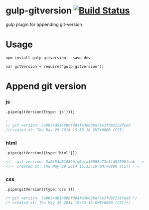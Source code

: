 gulp-gitversion [![Build Status](https://travis-ci.org/blackbing/gulp-gitversion.svg?branch=master)](https://travis-ci.org/blackbing/gulp-gitversion)
===============

gulp plugin for appending git-version

# Usage

```
npm install gulp-gitversion --save-dev
```
```
var gitVersion = require('gulp-gitversion');
```

# Append git version

### js

```.pipe(gitVersion({type:'js'})); ```

```js
;
// git version: 5a0b54d81689bfd0afa30698a73e3fd92558feab
//created at: Thu May 29 2014 15:33:18 GMT+0800 (CST)
```
### html

```.pipe(gitVersion({type:'html'})) ```

```html
<!-- git version: 5a0b54d81689bfd0afa30698a73e3fd92558feab -->
<!-- created at: Thu May 29 2014 15:33:18 GMT+0800 (CST) -->
```

### css

```.pipe(gitVersion({type:'css'})) ```

```css
/* git version: 5a0b54d81689bfd0afa30698a73e3fd92558feab */
/* created at: Thu May 29 2014 15:33:18 GMT+0800 (CST)*/
```

